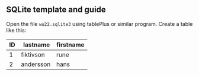 ## SQLite template and guide

Open the file `wu22.sqlite3` using tablePlus or similar program.
Create a table like this:

| ID  |  lastname | firstname |
| --- | --------- | --------- |
| 1   | fiktivson | rune      |
| 2   | andersson | hans      |
